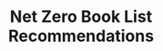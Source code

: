 ---
layout: link
link_url: https://docs.google.com/document/d/1hiNe_HTNJKTIUOYM-gA-ib1mJmgd2LkQbffRye1HvuI/edit?usp=sharing
title: Net Zero Book List Recommendations
source: Willie Shaw, Church is Society & Provincial Environement Group Member
card: 
petal: 
task: Start an eco-book library
---
